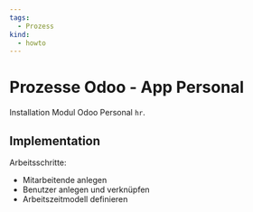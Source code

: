 ```yaml
---
tags:
  - Prozess
kind:
  - howto
---
```

# Prozesse Odoo - App Personal
Installation Modul Odoo Personal `hr`.

## Implementation

Arbeitsschritte:
- Mitarbeitende anlegen
- Benutzer anlegen und verknüpfen
- Arbeitszeitmodell definieren